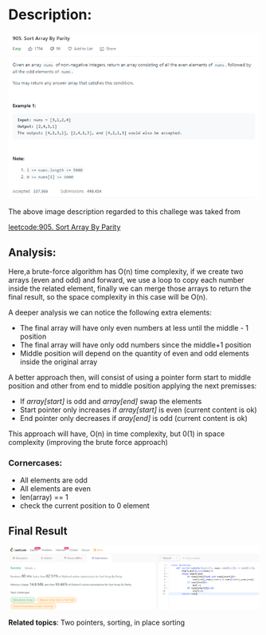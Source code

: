# Description:

![challenge image from: {challenge page}.com](challenge.png)

The above image description regarded to this challege was taked from

[leetcode:905. Sort Array By Parity](https://leetcode.com/problems/sort-array-by-parity/)

## Analysis:

Here,a brute-force algorithm has O(n) time complexity, if we create two arrays (even and odd)
and forward, we use a loop to copy each number inside the related element, finally we can merge those
arrays to return the final result, so the space complexity in this case will be O(n).

A deeper analysis we can notice the following extra elements:

- The final array will have only even numbers at less until the middle - 1 position
- The final array will have only odd numbers since the middle+1 position
- Middle position will depend on the quantity of even and odd elements inside the original array

A better approach then, will consist of using a pointer form start to middle position
and other from end to middle position applying the next premisses:

- If _array[start]_ is odd and _array[end]_ swap the elements
- Start pointer only increases if _array[start]_ is even (current content is ok)
- End pointer only decreases if _aray[end]_ is odd (current content is ok)

This approach will have, O(n) in time complexity, but 0(1) in space complexity (improving the brute force approach)

### Cornercases:

- All elements are odd
- All elements are even
- len(array) == 1
- check the current position to 0 element

## Final Result

![final result: {challenge page}.com](summary_image.png)

**Related topics**: Two pointers, sorting, in place sorting
